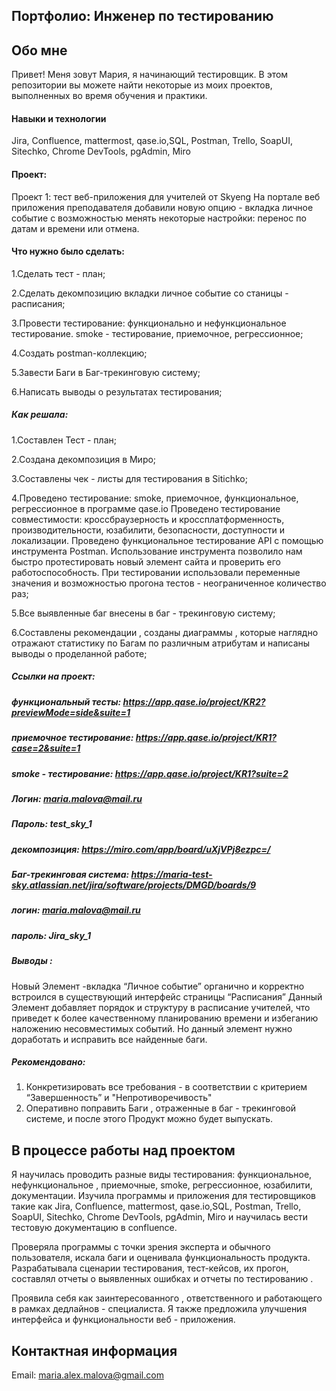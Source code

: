 ## Портфолио: Инженер по тестированию

## Обо мне
Привет! Меня зовут Мария, я начинающий тестировщик.
В этом репозитории вы можете найти некоторые из моих проектов, выполненных во время обучения и практики.

#### Навыки и технологии
Jira, Confluence, mattermost, qase.io,SQL, Postman, Trello,
SoapUI, Sitechko, Chrome DevTools, pgAdmin, Miro

#### Проект:
Проект 1: тест веб-приложения для учителей от Skyeng
На портале веб приложения преподавателя добавили новую опцию  - вкладка личное событие 
с возможностью менять некоторые настройки: перенос по датам и времени или отмена.
    
#### Что нужно было сделать: 

1.Сделать тест - план;

2.Сделать декомпозицию вкладки личное событие со станицы - расписания;

3.Провести тестирование: функционально и нефункциональное тестирование. smoke - тестирование, приемочное, регрессионное;

4.Создать postman-коллекцию;

5.Завести Баги в Баг-трекинговую систему;

6.Написать выводы о результатах тестирования;

 
##### Как решала:

1.Составлен Тест - план;

2.Создана декомпозиция в Миро;

3.Составлены чек - листы для тестирования в Sitichko;

4.Проведено тестирование: smoke, приемочное, функциональное, регрессионное в программе qase.io Проведено тестирование совместимости: кроссбраузерность и кроссплатформенность, 
производительности, юзабилити, безопасности, доступности и локализации. Проведено функциональное тестирование API с помощью инструмента Postman. Использование инструмента позволило нам быстро протестировать новый элемент сайта и проверить его работоспособность. 
При тестировании использовали переменные значения и возможностью прогона тестов - неограниченное количество раз;

5.Все выявленные баг внесены в баг - трекинговую систему;

6.Составлены рекомендации , созданы диаграммы , которые наглядно отражают статистику по Багам по различным атрибутам и написаны выводы о проделанной работе;


##### Ссылки на проект:
##### функциональный тесты: https://app.qase.io/project/KR2?previewMode=side&suite=1
##### приемочное тестирование: https://app.qase.io/project/KR1?case=2&suite=1
##### smoke - тестирование: https://app.qase.io/project/KR1?suite=2
##### Логин: maria.malova@mail.ru
##### Пароль: test_sky_1

##### декомпозиция: https://miro.com/app/board/uXjVPj8ezpc=/

##### Баг-трекинговая система: https://maria-test-sky.atlassian.net/jira/software/projects/DMGD/boards/9
##### логин: maria.malova@mail.ru
##### пароль: Jira_sky_1

##### Выводы :
Новый Элемент -вкладка “Личное событие” органично и корректно встроился в существующий интерфейс страницы “Расписания”
Данный Элемент добавляет порядок и структуру в расписание учителей, 
что приведет к более качественному планированию времени и избеганию наложению несовместимых событий. 
Но данный элемент нужно доработать и исправить все найденные баги.

##### Рекомендовано:
1. Конкретизировать все требования - в соответствии с критерием “Завершенность” и "Непротиворечивость" 
2. Оперативно поправить Баги , отраженные в баг - трекинговой системе, и после этого Продукт можно будет выпускать.


## В процессе работы над проектом 
Я научилась проводить разные виды тестирования: функциональное, нефункциональное , приемочные, smoke, регрессионное, юзабилити, документации. Изучила программы и приложения для тестировщиков такие как Jira, Confluence, mattermost, qase.io,SQL, Postman, Trello, SoapUI, Sitechko, Chrome DevTools, pgAdmin, Miro и научилась вести тестовую документацию в confluence. 

Проверяла программы с точки зрения эксперта и обычного пользователя, искала баги и оценивала функциональность продукта. Разрабатывала сценарии тестирования, тест-кейсов, их прогон, составлял отчеты о выявленных ошибках и отчеты по тестированию . 

Проявила себя как заинтересованного , ответственного и работающего в рамках дедлайнов - специалиста. Я также предложила улучшения интерфейса и функциональности веб - приложения.


## Контактная информация
Email: maria.alex.malova@gmail.com

